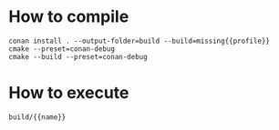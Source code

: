 # How to compile
```
conan install . --output-folder=build --build=missing{{profile}}
cmake --preset=conan-debug
cmake --build --preset=conan-debug
```
# How to execute
```
build/{{name}}
```

